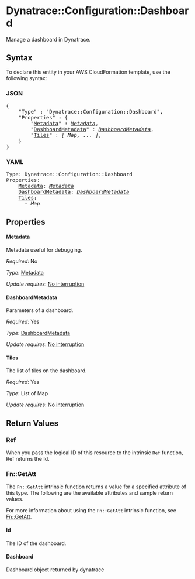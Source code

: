 # Dynatrace::Configuration::Dashboard

Manage a dashboard in Dynatrace.

## Syntax

To declare this entity in your AWS CloudFormation template, use the following syntax:

### JSON

<pre>
{
    "Type" : "Dynatrace::Configuration::Dashboard",
    "Properties" : {
        "<a href="#metadata" title="Metadata">Metadata</a>" : <i><a href="metadata.md">Metadata</a></i>,
        "<a href="#dashboardmetadata" title="DashboardMetadata">DashboardMetadata</a>" : <i><a href="dashboardmetadata.md">DashboardMetadata</a></i>,
        "<a href="#tiles" title="Tiles">Tiles</a>" : <i>[ Map, ... ]</i>,
    }
}
</pre>

### YAML

<pre>
Type: Dynatrace::Configuration::Dashboard
Properties:
    <a href="#metadata" title="Metadata">Metadata</a>: <i><a href="metadata.md">Metadata</a></i>
    <a href="#dashboardmetadata" title="DashboardMetadata">DashboardMetadata</a>: <i><a href="dashboardmetadata.md">DashboardMetadata</a></i>
    <a href="#tiles" title="Tiles">Tiles</a>: <i>
      - Map</i>
</pre>

## Properties

#### Metadata

Metadata useful for debugging.

_Required_: No

_Type_: <a href="metadata.md">Metadata</a>

_Update requires_: [No interruption](https://docs.aws.amazon.com/AWSCloudFormation/latest/UserGuide/using-cfn-updating-stacks-update-behaviors.html#update-no-interrupt)

#### DashboardMetadata

Parameters of a dashboard.

_Required_: Yes

_Type_: <a href="dashboardmetadata.md">DashboardMetadata</a>

_Update requires_: [No interruption](https://docs.aws.amazon.com/AWSCloudFormation/latest/UserGuide/using-cfn-updating-stacks-update-behaviors.html#update-no-interrupt)

#### Tiles

The list of tiles on the dashboard.

_Required_: Yes

_Type_: List of Map

_Update requires_: [No interruption](https://docs.aws.amazon.com/AWSCloudFormation/latest/UserGuide/using-cfn-updating-stacks-update-behaviors.html#update-no-interrupt)

## Return Values

### Ref

When you pass the logical ID of this resource to the intrinsic `Ref` function, Ref returns the Id.

### Fn::GetAtt

The `Fn::GetAtt` intrinsic function returns a value for a specified attribute of this type. The following are the available attributes and sample return values.

For more information about using the `Fn::GetAtt` intrinsic function, see [Fn::GetAtt](https://docs.aws.amazon.com/AWSCloudFormation/latest/UserGuide/intrinsic-function-reference-getatt.html).

#### Id

The ID of the dashboard.

#### Dashboard

Dashboard object returned by dynatrace

